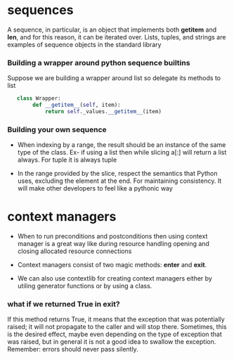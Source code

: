 # sequences

A sequence, in particular, is an
object that implements both **getitem** and **len**, and for this reason, it can be iterated over. Lists, tuples, and strings are examples of sequence objects in the standard library

### Building a wrapper around python sequence builtins

Suppose we are building a wrapper around list so delegate its methods to list

```py
   class Wrapper:
        def __getitem__(self, item):
            return self._values.__getitem__(item)
```

### Building your own sequence

- When indexing by a range, the result should be an instance of the same type of the class. Ex- if using a list then while slicing a[:] will return a list always. For tuple it is always tuple

- In the range provided by the slice, respect the semantics that Python uses, excluding the element at the end. For maintaining consistency. It will make other developers to feel like a pythonic way

# context managers

- When to run preconditions and postconditions then using context manager is a great way like during resource handling opening and closing allocated resource connections

- Context managers consist of two magic methods: **enter** and **exit**.

- We can also use contextlib for creating context managers either by utiling generator functions or by using a class.

### what if we returned True in **exit**?

If this method returns True, it means that the exception that was potentially raised; it will not propagate to the caller and will stop there. Sometimes, this is the desired effect, maybe even depending on the type of exception that was raised, but in general it is not a good idea to swallow the exception.
Remember: errors should never pass silently.
